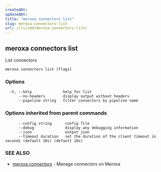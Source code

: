 ```yaml
---
createdAt: 
updatedAt: 
title: "meroxa connectors list"
slug: meroxa-connectors-list
url: /cli/cmd/meroxa-connectors-list/
---
```

## meroxa connectors list

List connectors

```
meroxa connectors list [flags]
```

### Options

```
  -h, --help              help for list
      --no-headers        display output without headers
      --pipeline string   filter connectors by pipeline name
```

### Options inherited from parent commands

```
      --config string      config file
      --debug              display any debugging information
      --json               output json
      --timeout duration   set the duration of the client timeout in seconds (default 10s) (default 10s)
```

### SEE ALSO

* [meroxa connectors](/cli/cmd/meroxa-connectors/)	 - Manage connectors on Meroxa

